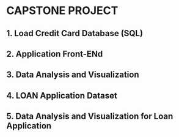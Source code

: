 # CAPSTONE PROJECT
## 1. Load Credit Card Database (SQL)
## 2. Application Front-ENd
## 3. Data Analysis and Visualization
## 4. LOAN Application Dataset
## 5. Data Analysis and Visualization for Loan Application